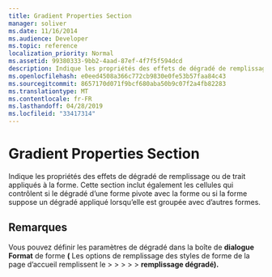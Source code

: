```yaml
---
title: Gradient Properties Section
manager: soliver
ms.date: 11/16/2014
ms.audience: Developer
ms.topic: reference
localization_priority: Normal
ms.assetid: 99380333-9bb2-4aad-87ef-4f7f5f594dcd
description: Indique les propriétés des effets de dégradé de remplissage ou de trait appliqués à la forme. Cette section inclut également les cellules qui contrôlent si le dégradé d’une forme pivote avec la forme ou si la forme suppose un dégradé appliqué lorsqu’elle est groupée avec d’autres formes.
ms.openlocfilehash: e0eed4508a366c772cb9830e0fe53b57faa84c43
ms.sourcegitcommit: 8657170d071f9bcf680aba50b9c07f2a4fb82283
ms.translationtype: MT
ms.contentlocale: fr-FR
ms.lasthandoff: 04/28/2019
ms.locfileid: "33417314"
---
```

# <a name="gradient-properties-section"></a>Gradient Properties Section

Indique les propriétés des effets de dégradé de remplissage ou de trait appliqués à la forme. Cette section inclut également les cellules qui contrôlent si le dégradé d’une forme pivote avec la forme ou si la forme suppose un dégradé appliqué lorsqu’elle est groupée avec d’autres formes. 
  
## <a name="remarks"></a>Remarques

Vous pouvez définir les paramètres de dégradé dans la boîte de **dialogue Format** de forme **(** Les options de remplissage des styles de forme de la page d’accueil remplissent le  >    >    >    >    >  **remplissage dégradé).** 
  

